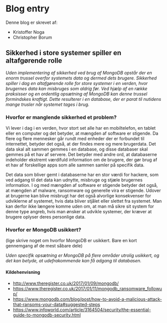 # Blog entry
Denne blog er skrevet af:

- Kristoffer Noga
- Christopher Borum



## Sikkerhed i store systemer spiller en altafgørende rolle

*Uden implementering af sikkerhed ved brug af MongoDB opstår der en enorm trussel overfor systemets data og dermed dets brugere. 
Sikkerhed spiller i dag en altafgørende rolle for store systemer i en verden, hvor brugernes data kan misbruges som aldrig før. 
Ved hjælp af en række praksisser og en ordentlig opsætning af MongoDB kan denne trussel formindskes kraftigt. 
Dette resulterer i en database, der er parat til nutidens mange trusler når systemet tages i brug.*

### Hvorfor er manglende sikkerhed et problem?

Vi lever i dag i en verden, hvor stort set alle har en mobiltelefon, en tablet eller en computer og det betyder, at mængden af software er stigende. 
Da flere og flere mennesker går rundt med enheder der er forbundet til internettet, betyder det også, at der findes mere og mere brugerdata. 
Det data skal alt sammen gemmes i en database, og disse databaser skal gemmes på et hav af servere. 
Det betyder med andre ord, at databaserne indeholder ekstremt værdifuld information om de brugere, der gør brug af et hav af forskellige apps som alle sammen samler på specifik data.

Det data som bliver gemt i databaserne har en stor værdi for hackere, som ved adgang til det data kan udnytte, misbruge og stjæle brugernes information. 
I og med mængden af software er stigende betyder det også, at mængden af malware, ransomware og generelle vira er stigende. 
Udover at brugerne kan blive misbrugt har det også alvorlige konsekvenser for udviklerne af systemet, hvis data bliver stjålet eller slettet fra systemet. 
Man kan derfor ikke længere komme uden om, at man må sikre sit system for denne type angreb, hvis man ønsker at udvikle systemer, der kræver at brugere oplyser deres personlige data. 

### Hvorfor er MongoDB usikkert?

(lige skrive noget om hvorfor MongoDB er usikkert. Bare en kort gennemgang af de mest såbare dele)

*Uden specifik opsætning er MongoDB på flere områder utrolig usikkert, og det kan betyde, at udefrakommende kan få adgang til databasen.*

#### Kildehenvisning

- http://www.theregister.co.uk/2017/01/09/mongodb/ 
- https://www.theregister.co.uk/2017/01/11/mongodb_ransomware_followup/
- https://www.mongodb.com/blog/post/how-to-avoid-a-malicious-attack-that-ransoms-your-data#suggested-steps
- https://www.infoworld.com/article/3164504/security/the-essential-guide-to-mongodb-security.html

